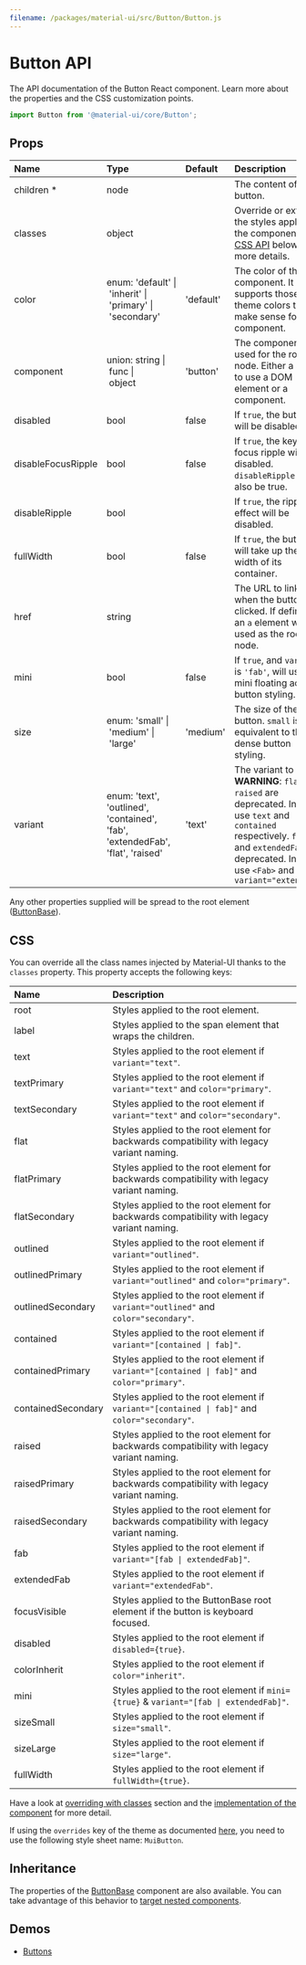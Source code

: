 ```yaml
---
filename: /packages/material-ui/src/Button/Button.js
---
```


<!--- This documentation is automatically generated, do not try to edit it. -->

# Button API

<p class="description">The API documentation of the Button React component. Learn more about the properties and the CSS customization points.</p>

```js
import Button from '@material-ui/core/Button';
```



## Props

| Name | Type | Default | Description |
|:-----|:-----|:--------|:------------|
| <span class="prop-name required">children *</span> | <span class="prop-type">node</span> |   | The content of the button. |
| <span class="prop-name">classes</span> | <span class="prop-type">object</span> |   | Override or extend the styles applied to the component. See [CSS API](#css-api) below for more details. |
| <span class="prop-name">color</span> | <span class="prop-type">enum:&nbsp;'default'&nbsp;&#124;<br>&nbsp;'inherit'&nbsp;&#124;<br>&nbsp;'primary'&nbsp;&#124;<br>&nbsp;'secondary'<br></span> | <span class="prop-default">'default'</span> | The color of the component. It supports those theme colors that make sense for this component. |
| <span class="prop-name">component</span> | <span class="prop-type">union:&nbsp;string&nbsp;&#124;<br>&nbsp;func&nbsp;&#124;<br>&nbsp;object<br></span> | <span class="prop-default">'button'</span> | The component used for the root node. Either a string to use a DOM element or a component. |
| <span class="prop-name">disabled</span> | <span class="prop-type">bool</span> | <span class="prop-default">false</span> | If `true`, the button will be disabled. |
| <span class="prop-name">disableFocusRipple</span> | <span class="prop-type">bool</span> | <span class="prop-default">false</span> | If `true`, the  keyboard focus ripple will be disabled. `disableRipple` must also be true. |
| <span class="prop-name">disableRipple</span> | <span class="prop-type">bool</span> |   | If `true`, the ripple effect will be disabled. |
| <span class="prop-name">fullWidth</span> | <span class="prop-type">bool</span> | <span class="prop-default">false</span> | If `true`, the button will take up the full width of its container. |
| <span class="prop-name">href</span> | <span class="prop-type">string</span> |   | The URL to link to when the button is clicked. If defined, an `a` element will be used as the root node. |
| <span class="prop-name">mini</span> | <span class="prop-type">bool</span> | <span class="prop-default">false</span> | If `true`, and `variant` is `'fab'`, will use mini floating action button styling. |
| <span class="prop-name">size</span> | <span class="prop-type">enum:&nbsp;'small'&nbsp;&#124;<br>&nbsp;'medium'&nbsp;&#124;<br>&nbsp;'large'<br></span> | <span class="prop-default">'medium'</span> | The size of the button. `small` is equivalent to the dense button styling. |
| <span class="prop-name">variant</span> | <span class="prop-type">enum:&nbsp;'text', 'outlined', 'contained', 'fab', 'extendedFab', 'flat', 'raised'<br></span> | <span class="prop-default">'text'</span> | The variant to use. __WARNING__: `flat` and `raised` are deprecated. Instead use `text` and `contained` respectively. `fab` and `extendedFab` are deprecated. Instead use `<Fab>` and `<Fab variant="extended">` |

Any other properties supplied will be spread to the root element ([ButtonBase](/api/button-base/)).

## CSS

You can override all the class names injected by Material-UI thanks to the `classes` property.
This property accepts the following keys:


| Name | Description |
|:-----|:------------|
| <span class="prop-name">root</span> | Styles applied to the root element.
| <span class="prop-name">label</span> | Styles applied to the span element that wraps the children.
| <span class="prop-name">text</span> | Styles applied to the root element if `variant="text"`.
| <span class="prop-name">textPrimary</span> | Styles applied to the root element if `variant="text"` and `color="primary"`.
| <span class="prop-name">textSecondary</span> | Styles applied to the root element if `variant="text"` and `color="secondary"`.
| <span class="prop-name">flat</span> | Styles applied to the root element for backwards compatibility with legacy variant naming.
| <span class="prop-name">flatPrimary</span> | Styles applied to the root element for backwards compatibility with legacy variant naming.
| <span class="prop-name">flatSecondary</span> | Styles applied to the root element for backwards compatibility with legacy variant naming.
| <span class="prop-name">outlined</span> | Styles applied to the root element if `variant="outlined"`.
| <span class="prop-name">outlinedPrimary</span> | Styles applied to the root element if `variant="outlined"` and `color="primary"`.
| <span class="prop-name">outlinedSecondary</span> | Styles applied to the root element if `variant="outlined"` and `color="secondary"`.
| <span class="prop-name">contained</span> | Styles applied to the root element if `variant="[contained \| fab]"`.
| <span class="prop-name">containedPrimary</span> | Styles applied to the root element if `variant="[contained \| fab]"` and `color="primary"`.
| <span class="prop-name">containedSecondary</span> | Styles applied to the root element if `variant="[contained \| fab]"` and `color="secondary"`.
| <span class="prop-name">raised</span> | Styles applied to the root element for backwards compatibility with legacy variant naming.
| <span class="prop-name">raisedPrimary</span> | Styles applied to the root element for backwards compatibility with legacy variant naming.
| <span class="prop-name">raisedSecondary</span> | Styles applied to the root element for backwards compatibility with legacy variant naming.
| <span class="prop-name">fab</span> | Styles applied to the root element if `variant="[fab \| extendedFab]"`.
| <span class="prop-name">extendedFab</span> | Styles applied to the root element if `variant="extendedFab"`.
| <span class="prop-name">focusVisible</span> | Styles applied to the ButtonBase root element if the button is keyboard focused.
| <span class="prop-name">disabled</span> | Styles applied to the root element if `disabled={true}`.
| <span class="prop-name">colorInherit</span> | Styles applied to the root element if `color="inherit"`.
| <span class="prop-name">mini</span> | Styles applied to the root element if `mini={true}` & `variant="[fab \| extendedFab]"`.
| <span class="prop-name">sizeSmall</span> | Styles applied to the root element if `size="small"`.
| <span class="prop-name">sizeLarge</span> | Styles applied to the root element if `size="large"`.
| <span class="prop-name">fullWidth</span> | Styles applied to the root element if `fullWidth={true}`.

Have a look at [overriding with classes](/customization/overrides/#overriding-with-classes) section
and the [implementation of the component](https://github.com/mui-org/material-ui/tree/master/packages/material-ui/src/Button/Button.js)
for more detail.

If using the `overrides` key of the theme as documented
[here](/customization/themes/#customizing-all-instances-of-a-component-type),
you need to use the following style sheet name: `MuiButton`.

## Inheritance

The properties of the [ButtonBase](/api/button-base/) component are also available.
You can take advantage of this behavior to [target nested components](/guides/api/#spread).

## Demos

- [Buttons](/demos/buttons/)

